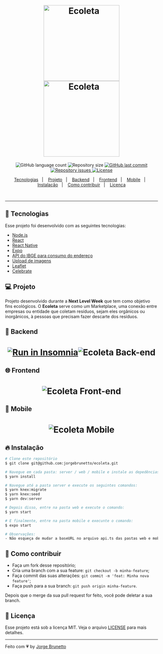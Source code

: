 <h1 align="center">
  <img alt="Ecoleta" title="#delicinha" src=".github/ecoleta.png" width="250px" />
  <br/>
  <img alt="Ecoleta" title="#delicinha" src=".github/logo.png" width="250px" />
</h1>

<p align="center">
  <img alt="GitHub language count" src="https://img.shields.io/github/languages/count/jorgebrunetto/ecoleta">

  <img alt="Repository size" src="https://img.shields.io/github/repo-size/jorgebrunetto/ecoleta">
  
  <a href="https://github.com/jorgebrunetto/ecoleta/commits/master">
    <img alt="GitHub last commit" src="https://img.shields.io/github/last-commit/jorgebrunetto/ecoleta">
  </a>

  <a href="https://github.com/jorgebrunetto/ecoleta/issues">
    <img alt="Repository issues" src="https://img.shields.io/github/issues/jorgebrunetto/ecoleta">
  </a>

  <a href="https://github.com/jorgebrunetto/ecoleta/blob/master/LICENSE.md">
    <img alt="License" src="https://img.shields.io/badge/license-MIT-brightgreen">
  <a>
</p>

<p align="center">
  <a href="#-tecnologias">Tecnologias</a>&nbsp;&nbsp;&nbsp;|&nbsp;&nbsp;&nbsp;
  <a href="#-projeto">Projeto</a>&nbsp;&nbsp;&nbsp;|&nbsp;&nbsp;&nbsp;
  <a href="#-backend">Backend</a>&nbsp;&nbsp;&nbsp;|&nbsp;&nbsp;&nbsp;
  <a href="#-frontend">Frontend</a>&nbsp;&nbsp;&nbsp;|&nbsp;&nbsp;&nbsp;
  <a href="#-mobile">Mobile</a>&nbsp;&nbsp;&nbsp;|&nbsp;&nbsp;&nbsp;
  <a href="#-instalação">Instalação</a>&nbsp;&nbsp;&nbsp;|&nbsp;&nbsp;&nbsp;
  <a href="#-instalação">Como contribuir</a>&nbsp;&nbsp;&nbsp;|&nbsp;&nbsp;&nbsp;
  <a href="#-licença">Licença</a>
</p>

<br>


---

## 🚀 Tecnologias

Esse projeto foi desenvolvido com as seguintes tecnologias:

- [Node.js](https://nodejs.org/en/)
- [React](https://reactjs.org)
- [React Native](https://facebook.github.io/react-native/)
- [Expo](https://expo.io/)
- [API do IBGE para consumo do endereço](https://servicodados.ibge.gov.br/api/docs/localidades?versao=1#api-UFs-estadosGet)
- [Upload de imagens](react-dropzone)
- [Leaflet](https://leafletjs.com/examples/quick-start/)
- [Celebrate](https://github.com/arb/celebrate) 

## 💻 Projeto
Projeto desenvolvido durante a <strong>Next Level Week</strong> que tem como objetivo fins ecológicos. 
O <strong>Ecoleta</strong> serve como um Marketplace, uma conexão entre empresas ou entidade que coletam resíduos, sejam eles orgânicos ou inorgânicos, à pessoas que precisam fazer descarte dos resíduos.

## 🔨 Backend
<h1 align="center">
<a href="https://insomnia.rest/run/?label=Ecoleta&uri=https%3A%2F%2Fraw.githubusercontent.com%2Fjorgebrunetto%2Fecoleta%2Fmaster%2Fserver%2FEcoleta.json" target="_blank"><img src="https://insomnia.rest/images/run.svg" alt="Run in Insomnia"></a><img alt="Ecoleta Back-end" title="#delicinha" src=".github/backend.png" />
</h1>

## 🌐 Frontend
<h1 align="center">
    <img alt="Ecoleta Front-end" title="#delicinha" src=".github/frontend.gif" />
</h1>

## 📱 Mobile
<h1 align="center">
    <img alt="Ecoleta Mobile" title="#delicinha" src=".github/mobile.gif" />
</h1>

## 🔥 Instalação

```bash
# Clone este repositório
$ git clone git@github.com:jorgebrunetto/ecoleta.git

# Navegue em cada pasta: server / web / mobile e instale as depedências:
$ yarn install

# Navegue até a pasta server e execute os seguintes comandos:
$ yarn knex:migrate
$ yarn knex:seed
$ yarn dev:server

# Depois disso, entre na pasta web e execute o comando:
$ yarn start

# E finalmente, entre na pasta mobile e execunte o comando:
$ expo start

# Observações:
- Não esqueça de mudar a baseURL no arquivo api.ts das pastas web e mobile para o ip da sua máquina
```


## 🤔 Como contribuir

- Faça um fork desse repositório;
- Cria uma branch com a sua feature: `git checkout -b minha-feature`;
- Faça commit das suas alterações: `git commit -m 'feat: Minha nova feature'`;
- Faça push para a sua branch: `git push origin minha-feature`.

Depois que o merge da sua pull request for feito, você pode deletar a sua branch.


## 🧾 Licença

Esse projeto está sob a licença MIT. Veja o arquivo [LICENSE](LICENSE.md) para mais detalhes.

---

Feito com 💗 by [Jorge Brunetto](https://www.linkedin.com/in/jorgebrunetto/)